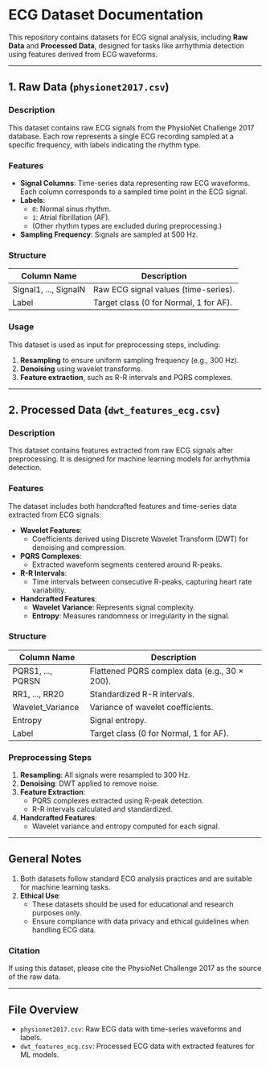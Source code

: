 # **ECG Dataset Documentation**

This repository contains datasets for ECG signal analysis, including **Raw Data** and **Processed Data**, designed for tasks like arrhythmia detection using features derived from ECG waveforms.

---

## **1. Raw Data (`physionet2017.csv`)**

### **Description**
This dataset contains raw ECG signals from the PhysioNet Challenge 2017 database. Each row represents a single ECG recording sampled at a specific frequency, with labels indicating the rhythm type.

### **Features**
- **Signal Columns**: Time-series data representing raw ECG waveforms. Each column corresponds to a sampled time point in the ECG signal.
- **Labels**:
  - `0`: Normal sinus rhythm.
  - `1`: Atrial fibrillation (AF).
  - (Other rhythm types are excluded during preprocessing.)
- **Sampling Frequency**: Signals are sampled at 500 Hz.

### **Structure**
| Column Name        | Description                                    |
|--------------------|------------------------------------------------|
| Signal1, ..., SignalN | Raw ECG signal values (time-series).          |
| Label              | Target class (0 for Normal, 1 for AF).         |

### **Usage**
This dataset is used as input for preprocessing steps, including:
1. **Resampling** to ensure uniform sampling frequency (e.g., 300 Hz).
2. **Denoising** using wavelet transforms.
3. **Feature extraction**, such as R-R intervals and PQRS complexes.

---

## **2. Processed Data (`dwt_features_ecg.csv`)**

### **Description**
This dataset contains features extracted from raw ECG signals after preprocessing. It is designed for machine learning models for arrhythmia detection.

### **Features**
The dataset includes both handcrafted features and time-series data extracted from ECG signals:
- **Wavelet Features**:
  - Coefficients derived using Discrete Wavelet Transform (DWT) for denoising and compression.
- **PQRS Complexes**:
  - Extracted waveform segments centered around R-peaks.
- **R-R Intervals**:
  - Time intervals between consecutive R-peaks, capturing heart rate variability.
- **Handcrafted Features**:
  - **Wavelet Variance**: Represents signal complexity.
  - **Entropy**: Measures randomness or irregularity in the signal.

### **Structure**
| Column Name        | Description                                  |
|--------------------|----------------------------------------------|
| PQRS1, ..., PQRSN  | Flattened PQRS complex data (e.g., 30 × 200).|
| RR1, ..., RR20     | Standardized R-R intervals.                 |
| Wavelet_Variance   | Variance of wavelet coefficients.           |
| Entropy            | Signal entropy.                             |
| Label              | Target class (0 for Normal, 1 for AF).      |

### **Preprocessing Steps**
1. **Resampling**: All signals were resampled to 300 Hz.
2. **Denoising**: DWT applied to remove noise.
3. **Feature Extraction**:
   - PQRS complexes extracted using R-peak detection.
   - R-R intervals calculated and standardized.
4. **Handcrafted Features**:
   - Wavelet variance and entropy computed for each signal.

---

## **General Notes**
1. Both datasets follow standard ECG analysis practices and are suitable for machine learning tasks.
2. **Ethical Use**:
   - These datasets should be used for educational and research purposes only.
   - Ensure compliance with data privacy and ethical guidelines when handling ECG data.

### **Citation**
If using this dataset, please cite the PhysioNet Challenge 2017 as the source of the raw data.

---

## **File Overview**
- `physionet2017.csv`: Raw ECG data with time-series waveforms and labels.
- `dwt_features_ecg.csv`: Processed ECG data with extracted features for ML models.
